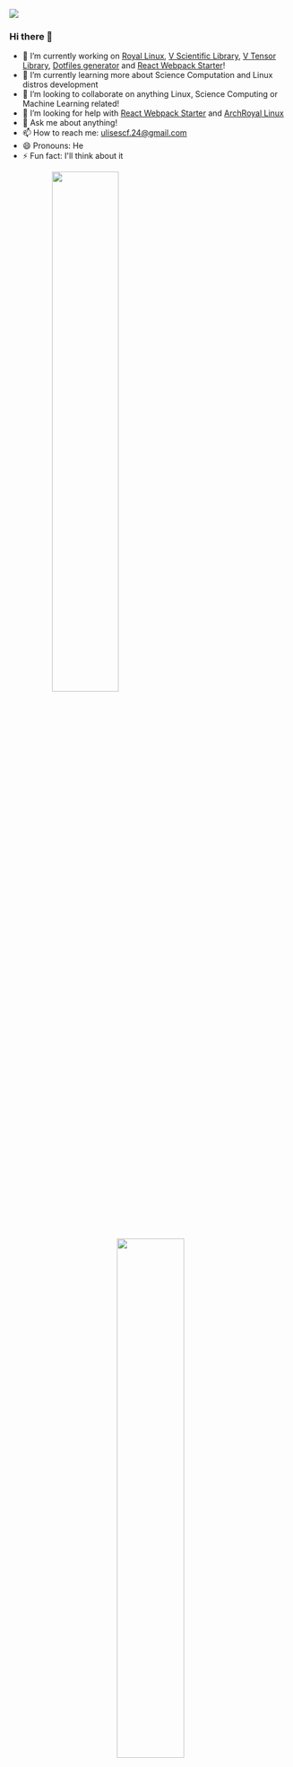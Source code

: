 ![](https://komarev.com/ghpvc/?username=ulises-jeremias&color=ff69b4)

### Hi there 👋

<!--
**ulises-jeremias/ulises-jeremias** is a ✨ _special_ ✨ repository because its `README.md` (this file) appears on your GitHub profile.

Here are some ideas to get you started:
-->
- 🔭 I’m currently working on [Royal Linux](https://github.com/Royal-Linux), [V Scientific Library](https://github.com/vlang/vsl), [V Tensor Library](https://github.com/vlang/vtl), [Dotfiles generator](https://github.com/ulises-jeremias/dotfiles) and [React Webpack Starter](https://github.com/ulises-jeremias/react-webpack-starter)!
- 🌱 I’m currently learning more about Science Computation and Linux distros development
- 👯 I’m looking to collaborate on anything Linux, Science Computing or Machine Learning related!
- 🤔 I’m looking for help with [React Webpack Starter](https://github.com/ulises-jeremias/react-webpack-starter) and [ArchRoyal Linux](https://github.com/ArchRoyal-Linux)
- 💬 Ask me about anything!
- 📫 How to reach me: ulisescf.24@gmail.com
- 😄 Pronouns: He
- ⚡ Fun fact: I'll think about it

<center>

<img src="https://github-readme-stats.vercel.app/api?username=ulises-jeremias&show_icons=true&count_private=true&hide_border=true" align="left" width="48.75%" style="margin-left: 2.5%; margin-right: 5%" />

<img src="https://github-readme-streak-stats.herokuapp.com/?user=ulises-jeremias&hide_border=true&count_private=true" width="48.75%" />

</center>

